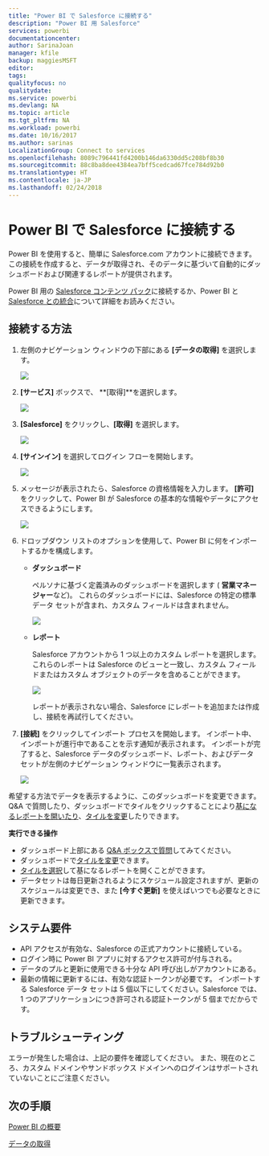 ```yaml
---
title: "Power BI で Salesforce に接続する"
description: "Power BI 用 Salesforce"
services: powerbi
documentationcenter: 
author: SarinaJoan
manager: kfile
backup: maggiesMSFT
editor: 
tags: 
qualityfocus: no
qualitydate: 
ms.service: powerbi
ms.devlang: NA
ms.topic: article
ms.tgt_pltfrm: NA
ms.workload: powerbi
ms.date: 10/16/2017
ms.author: sarinas
LocalizationGroup: Connect to services
ms.openlocfilehash: 8089c796441fd4200b146da6330dd5c208bf8b30
ms.sourcegitcommit: 88c8ba8dee4384ea7bff5cedcad67fce784d92b0
ms.translationtype: HT
ms.contentlocale: ja-JP
ms.lasthandoff: 02/24/2018
---
```

# <a name="connect-to-salesforce-with-power-bi"></a>Power BI で Salesforce に接続する
Power BI を使用すると、簡単に Salesforce.com アカウントに接続できます。 この接続を作成すると、データが取得され、そのデータに基づいて自動的にダッシュボードおよび関連するレポートが提供されます。

Power BI 用の [Salesforce コンテンツ パック](https://app.powerbi.com/getdata/services/salesforce)に接続するか、Power BI と [Salesforce との統合](https://powerbi.microsoft.com/integrations/salesforce)について詳細をお読みください。

## <a name="how-to-connect"></a>接続する方法
1. 左側のナビゲーション ウィンドウの下部にある **[データの取得]** を選択します。
   
   ![](media/service-connect-to-salesforce/pbi_getdata.png) 
2. **[サービス]** ボックスで、 **[取得]**を選択します。
   
   ![](media/service-connect-to-salesforce/pbi_getservices.png) 
3. **[Salesforce]** をクリックし、**[取得]** を選択します。  
   
   ![](media/service-connect-to-salesforce/salesforce.png)
4. **[サインイン]** を選択してログイン フローを開始します。
   
    ![](media/service-connect-to-salesforce/dialog.png)
5. メッセージが表示されたら、Salesforce の資格情報を入力します。 **[許可]** をクリックして、Power BI が Salesforce の基本的な情報やデータにアクセスできるようにします。
   
   ![](media/service-connect-to-salesforce/sf_authorize.png)
6. ドロップダウン リストのオプションを使用して、Power BI に何をインポートするかを構成します。
   
   * **ダッシュボード**
     
     ペルソナに基づく定義済みのダッシュボードを選択します ( **営業マネージャー**など)。 これらのダッシュボードには、Salesforce の特定の標準データ セットが含まれ、カスタム フィールドは含まれません。
     
     ![](media/service-connect-to-salesforce/pbi_salesforcechooserole.png)
   * **レポート**
     
     Salesforce アカウントから 1 つ以上のカスタム レポートを選択します。 これらのレポートは Salesforce のビューと一致し、カスタム フィールドまたはカスタム オブジェクトのデータを含めることができます。
     
     ![](media/service-connect-to-salesforce/pbi_salesforcereports.png)
     
     レポートが表示されない場合、Salesforce にレポートを追加または作成し、接続を再試行してください。
7. **[接続]** をクリックしてインポート プロセスを開始します。 インポート中、インポートが進行中であることを示す通知が表示されます。 インポートが完了すると、Salesforce データのダッシュボード、レポート、およびデータ セットが左側のナビゲーション ウィンドウに一覧表示されます。
   
   ![](media/service-connect-to-salesforce/pbi_getdatasalesforcedash.png)

希望する方法でデータを表示するように、このダッシュボードを変更できます。 Q&A で質問したり、ダッシュボードでタイルをクリックすることにより[基になるレポートを開いたり](service-dashboard-tiles.md)、[タイルを変更](service-dashboard-edit-tile.md)したりできます。

**実行できる操作**

* ダッシュボード上部にある [Q&A ボックスで質問](power-bi-q-and-a.md)してみてください。
* ダッシュボードで[タイルを変更](service-dashboard-edit-tile.md)できます。
* [タイルを選択](service-dashboard-tiles.md)して基になるレポートを開くことができます。
* データセットは毎日更新されるようにスケジュール設定されますが、更新のスケジュールは変更でき、また **[今すぐ更新]** を使えばいつでも必要なときに更新できます。

## <a name="system-requirements"></a>システム要件
* API アクセスが有効な、Salesforce の正式アカウントに接続している。
* ログイン時に Power BI アプリに対するアクセス許可が付与される。
* データのプルと更新に使用できる十分な API 呼び出しがアカウントにある。
* 最新の情報に更新するには、有効な認証トークンが必要です。 インポートする Salesforce データ セットは 5 個以下にしてください。Salesforce では、1 つのアプリケーションにつき許可される認証トークンが 5 個までだからです。

## <a name="troubleshooting"></a>トラブルシューティング
エラーが発生した場合は、上記の要件を確認してください。 また、現在のところ、カスタム ドメインやサンドボックス ドメインへのログインはサポートされていないことにご注意ください。

## <a name="next-steps"></a>次の手順
[Power BI の概要](service-get-started.md)

[データの取得](service-get-data.md)


